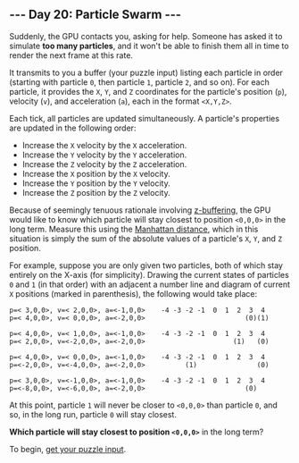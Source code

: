 ## --- Day 20: Particle Swarm ---

Suddenly, the GPU contacts you, asking for help. Someone has asked it to
simulate **too many particles**, and it won't be able to finish them all in
time to render the next frame at this rate.

It transmits to you a buffer (your puzzle input) listing each particle in order
(starting with particle `0`, then particle `1`, particle `2`, and so on). For
each particle, it provides the `X`, `Y`, and `Z` coordinates for the particle's
position (`p`), velocity (`v`), and acceleration (`a`), each in the format
`<X,Y,Z>`.

Each tick, all particles are updated simultaneously. A particle's properties
are updated in the following order:

* Increase the `X` velocity by the `X` acceleration.
* Increase the `Y` velocity by the `Y` acceleration.
* Increase the `Z` velocity by the `Z` acceleration.
* Increase the `X` position by the `X` velocity.
* Increase the `Y` position by the `Y` velocity.
* Increase the `Z` position by the `Z` velocity.

Because of seemingly tenuous rationale involving
[z-buffering](https://en.wikipedia.org/wiki/Z-buffering), the GPU would like to
know which particle will stay closest to position `<0,0,0>` in the long term.
Measure this using the
[Manhattan distance](https://en.wikipedia.org/wiki/Taxicab_geometry), which in
this situation is simply the sum of the absolute values of a particle's `X`,
`Y`, and `Z` position.

For example, suppose you are only given two particles, both of which stay
entirely on the X-axis (for simplicity). Drawing the current states of
particles `0` and `1` (in that order) with an adjacent a number line and
diagram of current `X` positions (marked in parenthesis), the following would
take place:

```
p=< 3,0,0>, v=< 2,0,0>, a=<-1,0,0>    -4 -3 -2 -1  0  1  2  3  4
p=< 4,0,0>, v=< 0,0,0>, a=<-2,0,0>                         (0)(1)

p=< 4,0,0>, v=< 1,0,0>, a=<-1,0,0>    -4 -3 -2 -1  0  1  2  3  4
p=< 2,0,0>, v=<-2,0,0>, a=<-2,0,0>                      (1)   (0)

p=< 4,0,0>, v=< 0,0,0>, a=<-1,0,0>    -4 -3 -2 -1  0  1  2  3  4
p=<-2,0,0>, v=<-4,0,0>, a=<-2,0,0>          (1)               (0)

p=< 3,0,0>, v=<-1,0,0>, a=<-1,0,0>    -4 -3 -2 -1  0  1  2  3  4
p=<-8,0,0>, v=<-6,0,0>, a=<-2,0,0>                         (0)
```

At this point, particle `1` will never be closer to `<0,0,0>` than particle
`0`, and so, in the long run, particle `0` will stay closest.

**Which particle will stay closest to position `<0,0,0>`** in the long term?

To begin, [get your puzzle input](input.txt).
